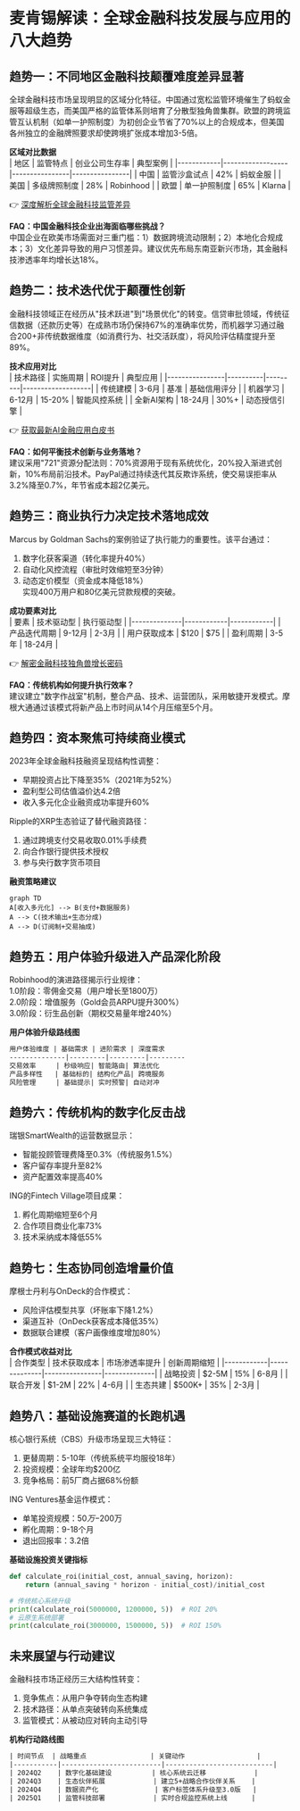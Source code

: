 # 麦肯锡解读：全球金融科技发展与应用的八大趋势

## 趋势一：不同地区金融科技颠覆难度差异显著  
全球金融科技市场呈现明显的区域分化特征。中国通过宽松监管环境催生了蚂蚁金服等超级生态，而美国严格的监管体系则培育了分散型独角兽集群。欧盟的跨境监管互认机制（如单一护照制度）为初创企业节省了70%以上的合规成本，但美国各州独立的金融牌照要求却使跨境扩张成本增加3-5倍。  

**区域对比数据**  
| 地区       | 监管特点         | 创业公司生存率 | 典型案例       |
|------------|------------------|----------------|----------------|
| 中国       | 监管沙盒试点     | 42%            | 蚂蚁金服       |
| 美国       | 多级牌照制度     | 28%            | Robinhood      |
| 欧盟       | 单一护照制度     | 65%            | Klarna         |

👉 [深度解析全球金融科技监管差异](https://bit.ly/okx_welcome)  

**FAQ：中国金融科技企业出海面临哪些挑战？**  
中国企业在欧美市场需面对三重门槛：1）数据跨境流动限制；2）本地化合规成本；3）文化差异导致的用户习惯差异。建议优先布局东南亚新兴市场，其金融科技渗透率年均增长达18%。

## 趋势二：技术迭代优于颠覆性创新  
金融科技领域正在经历从"技术跃进"到"场景优化"的转变。信贷审批领域，传统征信数据（还款历史等）在成熟市场仍保持67%的准确率优势，而机器学习通过融合200+非传统数据维度（如消费行为、社交活跃度），将风险评估精度提升至89%。  

**技术应用对比**  
| 技术路径       | 实施周期 | ROI提升 | 典型应用          |
|----------------|----------|---------|-------------------|
| 传统建模       | 3-6月    | 基准    | 基础信用评分      |
| 机器学习       | 6-12月   | 15-20%  | 智能风控系统      |
| 全新AI架构     | 18-24月  | 30%+    | 动态授信引擎      |

👉 [获取最新AI金融应用白皮书](https://bit.ly/okx_welcome)  

**FAQ：如何平衡技术创新与业务落地？**  
建议采用"721"资源分配法则：70%资源用于现有系统优化，20%投入渐进式创新，10%布局前沿技术。PayPal通过持续迭代其反欺诈系统，使交易误拒率从3.2%降至0.7%，年节省成本超2亿美元。

## 趋势三：商业执行力决定技术落地成效  
Marcus by Goldman Sachs的案例验证了执行能力的重要性。该平台通过：  
1. 数字化获客渠道（转化率提升40%）  
2. 自动化风控流程（审批时效缩短至3分钟）  
3. 动态定价模型（资金成本降低18%）  
实现400万用户和80亿美元贷款规模的突破。  

**成功要素对比**  
| 要素         | 技术驱动型 | 执行驱动型 |
|--------------|------------|------------|
| 产品迭代周期 | 9-12月     | 2-3月      |
| 用户获取成本 | $120       | $75        |
| 盈利周期     | 3-5年      | 18-24月    |

👉 [解密金融科技独角兽增长密码](https://bit.ly/okx_welcome)  

**FAQ：传统机构如何提升执行效率？**  
建议建立"数字作战室"机制，整合产品、技术、运营团队，采用敏捷开发模式。摩根大通通过该模式将新产品上市时间从14个月压缩至5个月。

## 趋势四：资本聚焦可持续商业模式  
2023年全球金融科技融资呈现结构性调整：  
- 早期投资占比下降至35%（2021年为52%）  
- 盈利型公司估值溢价达4.2倍  
- 收入多元化企业融资成功率提升60%  

Ripple的XRP生态验证了替代融资路径：  
1. 通过跨境支付交易收取0.01%手续费  
2. 向合作银行提供技术授权  
3. 参与央行数字货币项目  

**融资策略建议**  
```mermaid
graph TD
A[收入多元化] --> B(支付+数据服务)
A --> C(技术输出+生态分成)
A --> D(订阅制+交易抽成)
```

## 趋势五：用户体验升级进入产品深化阶段  
Robinhood的演进路径揭示行业规律：  
1.0阶段：零佣金交易（用户增长至1800万）  
2.0阶段：增值服务（Gold会员ARPU提升300%）  
3.0阶段：衍生品创新（期权交易量年增240%）  

**用户体验升级路线图**  
```stata
用户体验维度 | 基础需求 | 进阶需求 | 深度需求
--------------|---------|---------|---------
交易效率     | 秒级响应| 智能路由| 算法优化
产品多样性   | 基础标的| 结构化产品| 跨境服务
风险管理     | 基础提示| 实时预警| 自动对冲
```

## 趋势六：传统机构的数字化反击战  
瑞银SmartWealth的运营数据显示：  
- 智能投顾管理费降至0.3%（传统服务1.5%）  
- 客户留存率提升至82%  
- 资产配置效率提高40%  

ING的Fintech Village项目成果：  
1. 孵化周期缩短至6个月  
2. 合作项目商业化率73%  
3. 技术采纳成本降低55%  

## 趋势七：生态协同创造增量价值  
摩根士丹利与OnDeck的合作模式：  
- 风险评估模型共享（坏账率下降1.2%）  
- 渠道互补（OnDeck获客成本降低35%）  
- 数据联合建模（客户画像维度增加80%）  

**合作模式收益对比**  
| 合作类型   | 技术获取成本 | 市场渗透率提升 | 创新周期缩短 |
|------------|--------------|----------------|--------------|
| 战略投资   | $2-5M        | 15%            | 6-8月        |
| 联合开发   | $1-2M        | 22%            | 4-6月        |
| 生态共建   | $500K+       | 35%            | 2-3月        |

## 趋势八：基础设施赛道的长跑机遇  
核心银行系统（CBS）升级市场呈现三大特征：  
1. 更替周期：5-10年（传统系统平均服役18年）  
2. 投资规模：全球年均$200亿  
3. 竞争格局：前5厂商占据68%份额  

ING Ventures基金运作模式：  
- 单笔投资规模：$50万-$200万  
- 孵化周期：9-18个月  
- 退出回报率：3.2倍  

**基础设施投资关键指标**  
```python
def calculate_roi(initial_cost, annual_saving, horizon):
    return (annual_saving * horizon - initial_cost)/initial_cost

# 传统核心系统升级
print(calculate_roi(5000000, 1200000, 5))  # ROI 20%
# 云原生系统部署
print(calculate_roi(3000000, 1500000, 5))  # ROI 150%
```

## 未来展望与行动建议  
金融科技市场正经历三大结构性转变：  
1. 竞争焦点：从用户争夺转向生态构建  
2. 技术路径：从单点突破转向系统集成  
3. 监管模式：从被动应对转向主动引导  

**机构行动路线图**  
```stata
| 时间节点  | 战略重点                | 关键动作                  |
|-----------|-------------------------|---------------------------|
| 2024Q2    | 数字化基础建设          | 核心系统云迁移            |
| 2024Q3    | 生态伙伴拓展            | 建立5+战略合作伙伴关系    |
| 2024Q4    | 数据资产化              | 客户标签体系升级至3.0版   |
| 2025Q1    | 监管科技部署            | 实时合规监控系统上线      |
```